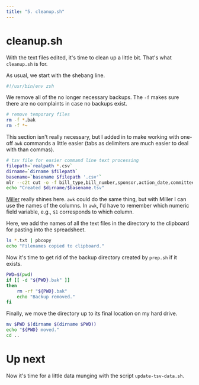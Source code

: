 ```yaml
---
title: "5. cleanup.sh"
---
```


# cleanup.sh

With the text files edited, it's time to clean up a little bit. That's what `cleanup.sh` is for.

As usual, we start with the shebang line.

```zsh
#!/usr/bin/env zsh
```

We remove all of the no longer necessary backups. The `-f` makes sure there are no complaints in case no backups exist.

```zsh
# remove temporary files
rm -f *.bak
rm -f *~
```

This section isn't really necessary, but I added in to make working with one-off `awk` commands a little easier (tabs as delimiters are much easier to deal with than commas).

```zsh
# tsv file for easier command line text processing
filepath=`realpath *.csv`
dirname=`dirname $filepath`
basename=`basename $filepath '.csv'`
mlr --c2t cut -o -f bill_type,bill_number,sponsor,action_date,committee $filepath > "$dirname/$basename.tsv"
echo "Created $dirname/$basename.tsv"
```

[Miller](https://miller.readthedocs.io/en/latest/) really shines here. `awk` could do the same thing, but with Miller I can use the names of the columns. In `awk`, I'd have to remember which numeric field variable, e.g., `$1` corresponds to which column.

Here, we add the names of all the text files in the directory to the clipboard for pasting into the spreadsheet.

```zsh
ls *.txt | pbcopy
echo "Filenames copied to clipboard."
```

Now it's time to get rid of the backup directory created by `prep.sh` if it exists.

```zsh
PWD=$(pwd)
if [[ -d "${PWD}.bak" ]]
then
	rm -rf "${PWD}.bak"
	echo "Backup removed."
fi
```

Finally, we move the directory up to its final location on my hard drive.

```zsh
mv $PWD $(dirname $(dirname $PWD))
echo "${PWD} moved."
cd ..
```

# Up next

Now it's time for a little data munging with the script `update-tsv-data.sh`.
